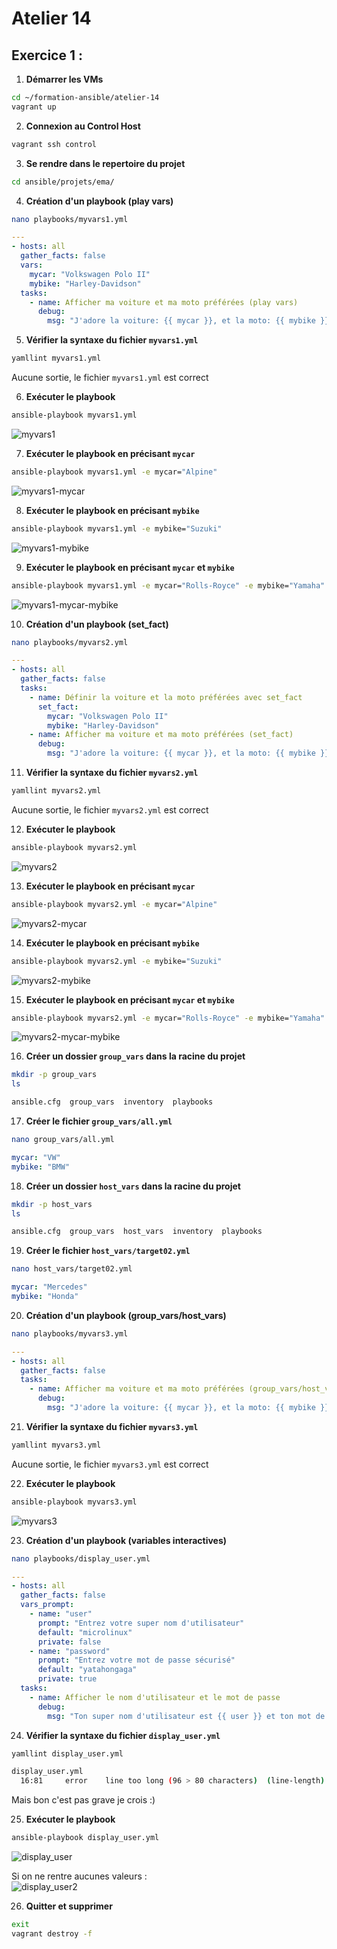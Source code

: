 # Atelier 14

## Exercice 1 : 

1. **Démarrer les VMs**  
```bash
cd ~/formation-ansible/atelier-14
vagrant up
```

2. **Connexion au Control Host**
```bash
vagrant ssh control
```

3. **Se rendre dans le repertoire du projet**
```bash
cd ansible/projets/ema/
```

4. **Création d'un playbook (play vars)**
```bash
nano playbooks/myvars1.yml
```
```yml
---
- hosts: all
  gather_facts: false
  vars:
    mycar: "Volkswagen Polo II"
    mybike: "Harley-Davidson"
  tasks:
    - name: Afficher ma voiture et ma moto préférées (play vars)
      debug:
        msg: "J'adore la voiture: {{ mycar }}, et la moto: {{ mybike }}"
```

5. **Vérifier la syntaxe du fichier `myvars1.yml`**
```bash
yamllint myvars1.yml
```
Aucune sortie, le fichier `myvars1.yml` est correct

6. **Exécuter le playbook**
```bash
ansible-playbook myvars1.yml
```
![myvars1](myvars1.png)

7. **Exécuter le playbook en précisant `mycar`**
```bash
ansible-playbook myvars1.yml -e mycar="Alpine"
```
![myvars1-mycar](myvars1-mycar.png)

8. **Exécuter le playbook en précisant `mybike`**
```bash
ansible-playbook myvars1.yml -e mybike="Suzuki"
```
![myvars1-mybike](myvars1-mybike.png)

9. **Exécuter le playbook en précisant `mycar` et `mybike`**
```bash
ansible-playbook myvars1.yml -e mycar="Rolls-Royce" -e mybike="Yamaha" 
```
![myvars1-mycar-mybike](myvars1-mycar-mybike.png)

10. **Création d'un playbook (set_fact)**
```bash
nano playbooks/myvars2.yml
```
```yml
---
- hosts: all
  gather_facts: false
  tasks:
    - name: Définir la voiture et la moto préférées avec set_fact
      set_fact:
        mycar: "Volkswagen Polo II"
        mybike: "Harley-Davidson"
    - name: Afficher ma voiture et ma moto préférées (set_fact)
      debug:
        msg: "J'adore la voiture: {{ mycar }}, et la moto: {{ mybike }}"
```

11. **Vérifier la syntaxe du fichier `myvars2.yml`**
```bash
yamllint myvars2.yml
```
Aucune sortie, le fichier `myvars2.yml` est correct

12. **Exécuter le playbook**
```bash
ansible-playbook myvars2.yml
```
![myvars2](myvars2.png)

13. **Exécuter le playbook en précisant `mycar`**
```bash
ansible-playbook myvars2.yml -e mycar="Alpine"
```
![myvars2-mycar](myvars2-mycar.png)

14. **Exécuter le playbook en précisant `mybike`**
```bash
ansible-playbook myvars2.yml -e mybike="Suzuki"
```
![myvars2-mybike](myvars2-mybike.png)

15. **Exécuter le playbook en précisant `mycar` et `mybike`**
```bash
ansible-playbook myvars2.yml -e mycar="Rolls-Royce" -e mybike="Yamaha" 
```
![myvars2-mycar-mybike](myvars2-mycar-mybike.png)

16. **Créer un dossier `group_vars` dans la racine du projet**
```bash
mkdir -p group_vars
ls

ansible.cfg  group_vars  inventory  playbooks
```

17. **Créer le fichier `group_vars/all.yml`**
```bash
nano group_vars/all.yml
```
```yml
mycar: "VW"
mybike: "BMW"
```

18. **Créer un dossier `host_vars` dans la racine du projet**
```bash
mkdir -p host_vars
ls

ansible.cfg  group_vars  host_vars  inventory  playbooks
```

19. **Créer le fichier `host_vars/target02.yml`**
```bash
nano host_vars/target02.yml
```
```yml
mycar: "Mercedes"
mybike: "Honda"
```

20. **Création d'un playbook (group_vars/host_vars)**
```bash
nano playbooks/myvars3.yml
```
```yml
---
- hosts: all
  gather_facts: false
  tasks:
    - name: Afficher ma voiture et ma moto préférées (group_vars/host_vars)
      debug:
        msg: "J'adore la voiture: {{ mycar }}, et la moto: {{ mybike }}"
```

21. **Vérifier la syntaxe du fichier `myvars3.yml`**
```bash
yamllint myvars3.yml
```
Aucune sortie, le fichier `myvars3.yml` est correct

22. **Exécuter le playbook**
```bash
ansible-playbook myvars3.yml
```
![myvars3](myvars3.png)

23. **Création d'un playbook (variables interactives)**
```bash
nano playbooks/display_user.yml
```
```yml
---
- hosts: all
  gather_facts: false
  vars_prompt:
    - name: "user"
      prompt: "Entrez votre super nom d'utilisateur"
      default: "microlinux"
      private: false
    - name: "password"
      prompt: "Entrez votre mot de passe sécurisé"
      default: "yatahongaga"
      private: true
  tasks:
    - name: Afficher le nom d'utilisateur et le mot de passe
      debug:
        msg: "Ton super nom d'utilisateur est {{ user }} et ton mot de passe est {{ password }}"
```

24. **Vérifier la syntaxe du fichier `display_user.yml`**
```bash
yamllint display_user.yml

display_user.yml
  16:81     error    line too long (96 > 80 characters)  (line-length)
```
Mais bon c'est pas grave je crois :)

25. **Exécuter le playbook**
```bash
ansible-playbook display_user.yml
```
![display_user](display_user.png)

Si on ne rentre aucunes valeurs : \
![display_user2](display_user2.png)

26. **Quitter et supprimer**
```bash
exit
vagrant destroy -f
```